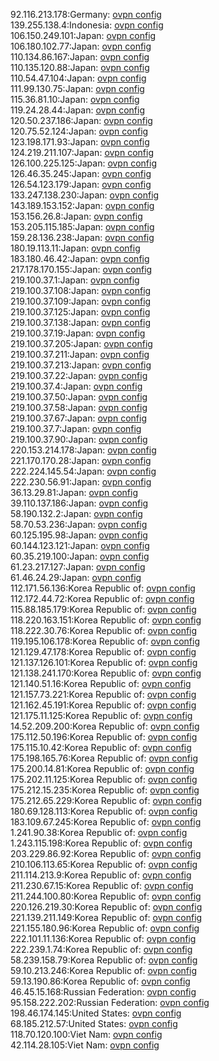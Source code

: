 92.116.213.178:Germany: [ovpn config](vpn/92_116_213_178.ovpn)  
139.255.138.4:Indonesia: [ovpn config](vpn/139_255_138_4.ovpn)  
106.150.249.101:Japan: [ovpn config](vpn/106_150_249_101.ovpn)  
106.180.102.77:Japan: [ovpn config](vpn/106_180_102_77.ovpn)  
110.134.86.167:Japan: [ovpn config](vpn/110_134_86_167.ovpn)  
110.135.120.88:Japan: [ovpn config](vpn/110_135_120_88.ovpn)  
110.54.47.104:Japan: [ovpn config](vpn/110_54_47_104.ovpn)  
111.99.130.75:Japan: [ovpn config](vpn/111_99_130_75.ovpn)  
115.36.81.10:Japan: [ovpn config](vpn/115_36_81_10.ovpn)  
119.24.28.44:Japan: [ovpn config](vpn/119_24_28_44.ovpn)  
120.50.237.186:Japan: [ovpn config](vpn/120_50_237_186.ovpn)  
120.75.52.124:Japan: [ovpn config](vpn/120_75_52_124.ovpn)  
123.198.171.93:Japan: [ovpn config](vpn/123_198_171_93.ovpn)  
124.219.211.107:Japan: [ovpn config](vpn/124_219_211_107.ovpn)  
126.100.225.125:Japan: [ovpn config](vpn/126_100_225_125.ovpn)  
126.46.35.245:Japan: [ovpn config](vpn/126_46_35_245.ovpn)  
126.54.123.179:Japan: [ovpn config](vpn/126_54_123_179.ovpn)  
133.247.138.230:Japan: [ovpn config](vpn/133_247_138_230.ovpn)  
143.189.153.152:Japan: [ovpn config](vpn/143_189_153_152.ovpn)  
153.156.26.8:Japan: [ovpn config](vpn/153_156_26_8.ovpn)  
153.205.115.185:Japan: [ovpn config](vpn/153_205_115_185.ovpn)  
159.28.136.238:Japan: [ovpn config](vpn/159_28_136_238.ovpn)  
180.19.113.11:Japan: [ovpn config](vpn/180_19_113_11.ovpn)  
183.180.46.42:Japan: [ovpn config](vpn/183_180_46_42.ovpn)  
217.178.170.155:Japan: [ovpn config](vpn/217_178_170_155.ovpn)  
219.100.37.1:Japan: [ovpn config](vpn/219_100_37_1.ovpn)  
219.100.37.108:Japan: [ovpn config](vpn/219_100_37_108.ovpn)  
219.100.37.109:Japan: [ovpn config](vpn/219_100_37_109.ovpn)  
219.100.37.125:Japan: [ovpn config](vpn/219_100_37_125.ovpn)  
219.100.37.138:Japan: [ovpn config](vpn/219_100_37_138.ovpn)  
219.100.37.19:Japan: [ovpn config](vpn/219_100_37_19.ovpn)  
219.100.37.205:Japan: [ovpn config](vpn/219_100_37_205.ovpn)  
219.100.37.211:Japan: [ovpn config](vpn/219_100_37_211.ovpn)  
219.100.37.213:Japan: [ovpn config](vpn/219_100_37_213.ovpn)  
219.100.37.22:Japan: [ovpn config](vpn/219_100_37_22.ovpn)  
219.100.37.4:Japan: [ovpn config](vpn/219_100_37_4.ovpn)  
219.100.37.50:Japan: [ovpn config](vpn/219_100_37_50.ovpn)  
219.100.37.58:Japan: [ovpn config](vpn/219_100_37_58.ovpn)  
219.100.37.67:Japan: [ovpn config](vpn/219_100_37_67.ovpn)  
219.100.37.7:Japan: [ovpn config](vpn/219_100_37_7.ovpn)  
219.100.37.90:Japan: [ovpn config](vpn/219_100_37_90.ovpn)  
220.153.214.178:Japan: [ovpn config](vpn/220_153_214_178.ovpn)  
221.170.170.28:Japan: [ovpn config](vpn/221_170_170_28.ovpn)  
222.224.145.54:Japan: [ovpn config](vpn/222_224_145_54.ovpn)  
222.230.56.91:Japan: [ovpn config](vpn/222_230_56_91.ovpn)  
36.13.29.81:Japan: [ovpn config](vpn/36_13_29_81.ovpn)  
39.110.137.186:Japan: [ovpn config](vpn/39_110_137_186.ovpn)  
58.190.132.2:Japan: [ovpn config](vpn/58_190_132_2.ovpn)  
58.70.53.236:Japan: [ovpn config](vpn/58_70_53_236.ovpn)  
60.125.195.98:Japan: [ovpn config](vpn/60_125_195_98.ovpn)  
60.144.123.121:Japan: [ovpn config](vpn/60_144_123_121.ovpn)  
60.35.219.100:Japan: [ovpn config](vpn/60_35_219_100.ovpn)  
61.23.217.127:Japan: [ovpn config](vpn/61_23_217_127.ovpn)  
61.46.24.29:Japan: [ovpn config](vpn/61_46_24_29.ovpn)  
112.171.56.136:Korea Republic of: [ovpn config](vpn/112_171_56_136.ovpn)  
112.172.44.72:Korea Republic of: [ovpn config](vpn/112_172_44_72.ovpn)  
115.88.185.179:Korea Republic of: [ovpn config](vpn/115_88_185_179.ovpn)  
118.220.163.151:Korea Republic of: [ovpn config](vpn/118_220_163_151.ovpn)  
118.222.30.76:Korea Republic of: [ovpn config](vpn/118_222_30_76.ovpn)  
119.195.106.178:Korea Republic of: [ovpn config](vpn/119_195_106_178.ovpn)  
121.129.47.178:Korea Republic of: [ovpn config](vpn/121_129_47_178.ovpn)  
121.137.126.101:Korea Republic of: [ovpn config](vpn/121_137_126_101.ovpn)  
121.138.241.170:Korea Republic of: [ovpn config](vpn/121_138_241_170.ovpn)  
121.140.51.16:Korea Republic of: [ovpn config](vpn/121_140_51_16.ovpn)  
121.157.73.221:Korea Republic of: [ovpn config](vpn/121_157_73_221.ovpn)  
121.162.45.191:Korea Republic of: [ovpn config](vpn/121_162_45_191.ovpn)  
121.175.11.125:Korea Republic of: [ovpn config](vpn/121_175_11_125.ovpn)  
14.52.209.200:Korea Republic of: [ovpn config](vpn/14_52_209_200.ovpn)  
175.112.50.196:Korea Republic of: [ovpn config](vpn/175_112_50_196.ovpn)  
175.115.10.42:Korea Republic of: [ovpn config](vpn/175_115_10_42.ovpn)  
175.198.165.76:Korea Republic of: [ovpn config](vpn/175_198_165_76.ovpn)  
175.200.14.81:Korea Republic of: [ovpn config](vpn/175_200_14_81.ovpn)  
175.202.11.125:Korea Republic of: [ovpn config](vpn/175_202_11_125.ovpn)  
175.212.15.235:Korea Republic of: [ovpn config](vpn/175_212_15_235.ovpn)  
175.212.65.229:Korea Republic of: [ovpn config](vpn/175_212_65_229.ovpn)  
180.69.128.113:Korea Republic of: [ovpn config](vpn/180_69_128_113.ovpn)  
183.109.67.245:Korea Republic of: [ovpn config](vpn/183_109_67_245.ovpn)  
1.241.90.38:Korea Republic of: [ovpn config](vpn/1_241_90_38.ovpn)  
1.243.115.198:Korea Republic of: [ovpn config](vpn/1_243_115_198.ovpn)  
203.229.86.92:Korea Republic of: [ovpn config](vpn/203_229_86_92.ovpn)  
210.106.113.65:Korea Republic of: [ovpn config](vpn/210_106_113_65.ovpn)  
211.114.213.9:Korea Republic of: [ovpn config](vpn/211_114_213_9.ovpn)  
211.230.67.15:Korea Republic of: [ovpn config](vpn/211_230_67_15.ovpn)  
211.244.100.80:Korea Republic of: [ovpn config](vpn/211_244_100_80.ovpn)  
220.126.219.30:Korea Republic of: [ovpn config](vpn/220_126_219_30.ovpn)  
221.139.211.149:Korea Republic of: [ovpn config](vpn/221_139_211_149.ovpn)  
221.155.180.96:Korea Republic of: [ovpn config](vpn/221_155_180_96.ovpn)  
222.101.11.136:Korea Republic of: [ovpn config](vpn/222_101_11_136.ovpn)  
222.239.1.74:Korea Republic of: [ovpn config](vpn/222_239_1_74.ovpn)  
58.239.158.79:Korea Republic of: [ovpn config](vpn/58_239_158_79.ovpn)  
59.10.213.246:Korea Republic of: [ovpn config](vpn/59_10_213_246.ovpn)  
59.13.190.86:Korea Republic of: [ovpn config](vpn/59_13_190_86.ovpn)  
46.45.15.168:Russian Federation: [ovpn config](vpn/46_45_15_168.ovpn)  
95.158.222.202:Russian Federation: [ovpn config](vpn/95_158_222_202.ovpn)  
198.46.174.145:United States: [ovpn config](vpn/198_46_174_145.ovpn)  
68.185.212.57:United States: [ovpn config](vpn/68_185_212_57.ovpn)  
118.70.120.100:Viet Nam: [ovpn config](vpn/118_70_120_100.ovpn)  
42.114.28.105:Viet Nam: [ovpn config](vpn/42_114_28_105.ovpn)  
